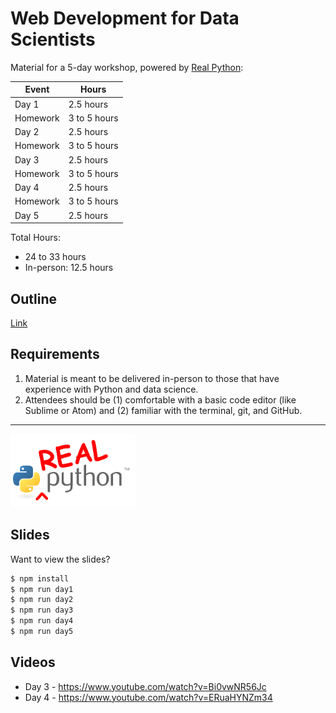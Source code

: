# Web Development for Data Scientists

Material for a 5-day workshop, powered by [Real Python](https://realpython.com):

| Event    | Hours         |
|----------|---------------|
| Day 1    | 2.5 hours     |
| Homework | 3 to 5 hours  |
| Day 2    | 2.5 hours     |
| Homework | 3 to 5 hours  |
| Day 3    | 2.5 hours     |
| Homework | 3 to 5 hours  |
| Day 4    | 2.5 hours     |
| Homework | 3 to 5 hours  |
| Day 5    | 2.5 hours     |

Total Hours:

- 24 to 33 hours
- In-person: 12.5 hours

## Outline

[Link](outline.md)

## Requirements

1. Material is meant to be delivered in-person to those that have experience with Python and data science.
1. Attendees should be (1) comfortable with a basic code editor (like Sublime or Atom) and (2) familiar with the terminal, git, and GitHub.

---

<img src="./slides/images/realpython_logo.png" style="max-width:200px;background:none;border:none;box-shadow:none;">

## Slides

Want to view the slides?

```sh
$ npm install
$ npm run day1
$ npm run day2
$ npm run day3
$ npm run day4
$ npm run day5
```

## Videos

- Day 3 - https://www.youtube.com/watch?v=Bi0vwNR56Jc
- Day 4 - https://www.youtube.com/watch?v=ERuaHYNZm34
